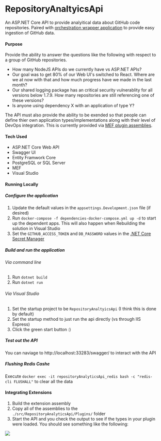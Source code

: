 # RepositoryAnaltyicsApi

An ASP.NET Core API to provide analyitical data about GitHub code repositories.  Paired with [orchestration wrapper application](https://github.com/Firenza/RepositoryAnaltyicsOrchestrator) to provide easy ingestion of GitHub data.

#### Purpose

Provide the ability to answer the questions like the following with respect to a group of GitHub repositories.

* How many NodeJS APIs do we currently have vs ASP.NET APIs?
* Our goal was to get 80% of our Web UI's switched to React.  Where are we at now with that and how much progress have we made in the last month?
* Our shared logging package has an critical security vulnerablity for all versions below 1.7.9.  How many repositories are still referencing one of these versions?
* Is anyone using dependency X with an application of type Y?

The API must also provide the ability to be exended so that people can define thier own application types/implementations along with their level of DevOps integration. This is currently provided via [MEF plugin assemblies](https://github.com/Firenza/RepositoryAnaltyicsApiExampleExtension).

#### Tech Used

* ASP.NET Core Web API
* Swagger UI
* Entity Framwork Core
* PostgreSQL or SQL Server
* MEF
* Visual Studio 

#### Running Locally

#####  Configure the application

1. Update the default values in the `appsettings.Development.json` file (if desired)
1. Run `docker-compose -f dependencies-docker-compose.yml up -d` to start up the dependent apps.  This will also happen when Rebuilding the solution in Visual Studio
1. Set the `GITHUB_ACCESS_TOKEN` and `DB_PASSWORD` values in the [.NET Core Secret Manager](https://docs.microsoft.com/en-us/aspnet/core/security/app-secrets?view=aspnetcore-2.2&tabs=windows#secret-manager) 

##### Build and run the application

###### Via command line

1. Run `dotnet build`
1. Run `dotnet run`

###### Via Visual Studio

1. Set the startup project to be `RepositoryAnaltyicsApi` (I think this is done by default)
1. Set the startup method to just run the api directly (vs through IIS Express)
1. Click the green start button :)

##### Test out the API

You can naviage to http://localhost:33283/swagger/ to interact with the API


##### Flushing Redis Cashe

Execute `docker exec -it repositoryAnalyticsApi_redis bash -c "redis-cli FLUSHALL"` to clear all the data

#### Integrating Extensions

1. Build the extension assembly
2. Copy all of the assemblies to the `./src/RepositoryAnalyticsApi/Plugins/` folder
3. Start the API and you check the output to see if the types in your plugin were loaded. You should see something like the following:

![](https://user-images.githubusercontent.com/9145108/43986475-e54f8664-9cd6-11e8-9135-2b6998cb853a.png)
